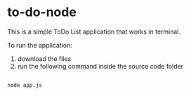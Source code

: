 # to-do-node

This is a simple ToDo List application that works in terminal.

To run the application:
1. download the files
2. run the following command inside the source code folder
```

node app.js

```

